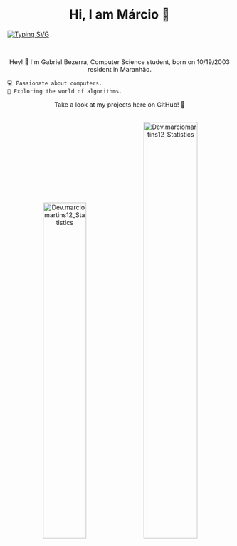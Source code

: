 <h1 align="center">Hi, I am Márcio 👋</h1>

[![Typing SVG](https://readme-typing-svg.herokuapp.com/?color=34b1eb&size=35&center=true&vCenter=true&width=1000&lines=HELLO,+My+name+is+Márcio+Martins;I'm+21+years+old;I'm+from+Brazil;Be+Welcome!+:%29)](https://git.io/typing-svg)

<br>
<p align="center">Hey! 👋 I'm Gabriel Bezerra, Computer Science student, born on 10/19/2003 resident in Maranhão.
</p>
 
    💻 Passionate about computers.
    🧠 Exploring the world of algorithms.
<p align="center">Take a look at my projects here on GitHub! 🙂

</p>

<br>
<div align="center" width="100%">
    <img width="0%" src="https://streak-stats.demolab.com/?user=bezerragb&theme=transparent" alt="Dev.marciomartins12_Statistics"/>
    <img width="44%"  src="https://github-readme-stats-git-masterrstaa-rickstaa.vercel.app/api/top-langs?username=bezerrag&show_icons=true&locale=en&layout=compact&theme=transparent" alt="Dev.marciomartins12_Statistics"/>
    <img width="49%" padding="0" src="https://github-readme-stats-git-masterrstaa-rickstaa.vercel.app/api?username=bezerragb&show_icons=true&locale=en&theme=transparent" alt="Dev.marciomartins12_Statistics"/>
</div>

<br>
